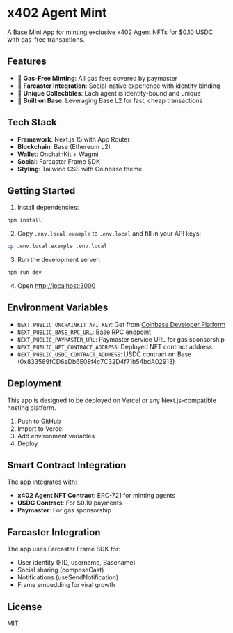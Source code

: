 # x402 Agent Mint

A Base Mini App for minting exclusive x402 Agent NFTs for $0.10 USDC with gas-free transactions.

## Features

- 🎨 **Gas-Free Minting**: All gas fees covered by paymaster
- 🔗 **Farcaster Integration**: Social-native experience with identity binding
- 💎 **Unique Collectibles**: Each agent is identity-bound and unique
- 🚀 **Built on Base**: Leveraging Base L2 for fast, cheap transactions

## Tech Stack

- **Framework**: Next.js 15 with App Router
- **Blockchain**: Base (Ethereum L2)
- **Wallet**: OnchainKit + Wagmi
- **Social**: Farcaster Frame SDK
- **Styling**: Tailwind CSS with Coinbase theme

## Getting Started

1. Install dependencies:
```bash
npm install
```

2. Copy `.env.local.example` to `.env.local` and fill in your API keys:
```bash
cp .env.local.example .env.local
```

3. Run the development server:
```bash
npm run dev
```

4. Open [http://localhost:3000](http://localhost:3000)

## Environment Variables

- `NEXT_PUBLIC_ONCHAINKIT_API_KEY`: Get from [Coinbase Developer Platform](https://portal.cdp.coinbase.com/)
- `NEXT_PUBLIC_BASE_RPC_URL`: Base RPC endpoint
- `NEXT_PUBLIC_PAYMASTER_URL`: Paymaster service URL for gas sponsorship
- `NEXT_PUBLIC_NFT_CONTRACT_ADDRESS`: Deployed NFT contract address
- `NEXT_PUBLIC_USDC_CONTRACT_ADDRESS`: USDC contract on Base (0x833589fCD6eDb6E08f4c7C32D4f71b54bdA02913)

## Deployment

This app is designed to be deployed on Vercel or any Next.js-compatible hosting platform.

1. Push to GitHub
2. Import to Vercel
3. Add environment variables
4. Deploy

## Smart Contract Integration

The app integrates with:
- **x402 Agent NFT Contract**: ERC-721 for minting agents
- **USDC Contract**: For $0.10 payments
- **Paymaster**: For gas sponsorship

## Farcaster Integration

The app uses Farcaster Frame SDK for:
- User identity (FID, username, Basename)
- Social sharing (composeCast)
- Notifications (useSendNotification)
- Frame embedding for viral growth

## License

MIT
